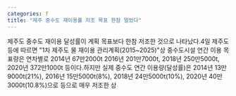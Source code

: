 ```yaml
---
categories: f
title: "제주 중수도 재이용률 저조 목표 한참 멀었다"
---
```

제주도 중수도 재이용 달성률이 계획 목표보다 한참 저조한 것으로 나타났다.4일 제주도 등에 따르면 "1차 제주도 물 재이용 관리계획(2015~2025)"상 중수도시설 연간 이용 목표량은 연차별로 2014년 67만2000t 2016년 201만7000t, 2018년 250만5000t, 2020년 372만1000t 등이다.하지만 실제 중수도 연간 이용량(달성률)은 2014년 13만9000t(21%), 2016년 15만5000t(8%), 2018년 24만5000t(10%), 2020년 40만3000t(10.8%)으로 등으로 매우 저조한 상